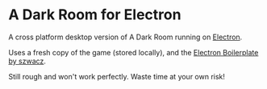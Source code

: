 A Dark Room for Electron
==============

A cross platform desktop version of A Dark Room running on [Electron](http://electron.atom.io). 


Uses a fresh copy of the game (stored locally), and the [Electron Boilerplate by szwacz](https://github.com/szwacz/electron-boilerplate).


Still rough and won't work perfectly. Waste time at your own risk!